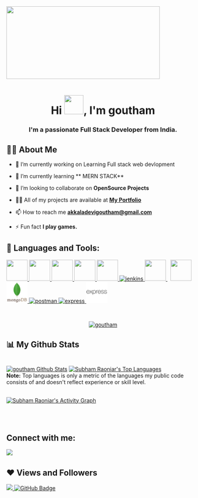 <img width="400px%" height="190px" margin-left="300px" src="https://www.topsinfosolutions.com/wp-content/uploads/2020/07/mern-stack.png" />


<h1 align="center">Hi <img width="50px" height="50px" src="https://raw.githubusercontent.com/MartinHeinz/MartinHeinz/master/wave.gif" width="30px">, I'm goutham</h1>

<h3 align="center">I'm a passionate Full Stack Developer from India.</h3>

## 🙋‍♂️ About Me

- 🔭 I’m currently working on Learning Full stack web devlopment

- 🌱 I’m currently learning ** MERN STACK**

- 👯 I’m looking to collaborate on **OpenSource Projects**

- 👨‍💻 All of my projects are available at **[My Portfolio](https://github.com/goutham41?tab=repositories)**

- 📫 How to reach me **akkaladevigoutham@gmail.com**

- ⚡ Fun fact **I play games.**

## 🚀 Languages and Tools:

<p align="left"> 
      <a href="https://www.w3.org/html/" target="_blank"> <img src="https://img.icons8.com/color/48/000000/html-5.png"  width="55" height="55"/> </a> 
       <a href="https://www.w3schools.com/css/" target="_blank"> <img src="https://img.icons8.com/color/48/000000/css3.png"  width="55" height="55"/> </a> 
         <a href="https://developer.mozilla.org/en-US/docs/Web/JavaScript" target="_blank"> <img src="https://img.icons8.com/color/48/000000/javascript.png"  width="55" height="55"/> </a> 
    <a href="https://reactjs.org/" target="_blank"> <img src="https://img.icons8.com/color/48/000000/react-native.png"  width="55" height="55"/> </a>
        <a href="https://redux.js.org" target="_blank"> <img src="https://img.icons8.com/color/48/000000/redux.png"  width="55" height="55"/> </a>
         <a href="https://docs.cypress.io/guides/overview/why-cypress" target="_blank"> <img src="https://avatars.githubusercontent.com/u/8908513?s=255&v=4" alt="jenkins" width="55" height="55"/> </a>
        <a style="padding-right:8px;" href="https://nodejs.org" target="_blank"> <img src="https://img.icons8.com/color/48/000000/nodejs.png"  width="55" height="55"/> </a> 
    <a href="https://getbootstrap.com" target="_blank"> <img src="https://img.icons8.com/color/48/000000/bootstrap.png"  width="55" height="55"/> </a> 
    <a href="https://www.mongodb.com/" target="_blank"> <img src="https://raw.githubusercontent.com/devicons/devicon/master/icons/mongodb/mongodb-original-wordmark.svg" alt="mongodb"  width="55" height="55"/> </a>
    <a href="https://postman.com" target="_blank"> <img src="https://www.vectorlogo.zone/logos/getpostman/getpostman-icon.svg" alt="postman"  width="55" height="55"/> </a>
        <a href="https://www.typescriptlang.org/docs/handbook/jsdoc-supported-types.html" target="_blank"> <img src="https://upload.wikimedia.org/wikipedia/commons/thumb/4/4c/Typescript_logo_2020.svg/1200px-Typescript_logo_2020.svg.png" alt="express" width="55" height="55"/> </a>
        <a href="https://expressjs.com" target="_blank"> <img src="https://raw.githubusercontent.com/devicons/devicon/master/icons/express/express-original-wordmark.svg" alt="express" width="55" height="55"/> </a>
</p>

<br/>

<p align="center">
    <a href="https://github.com/goutham41/github-readme-streak-stats">
        <img title="🔥 Get streak stats for your profile at git.io/streak-stats" alt="goutham" src="https://github-readme-streak-stats.herokuapp.com/?user=goutham41&theme=black-ice&hide_border=true&stroke=0000&background=060A0CD0"/>
    </a>
</p>

## 📊 My Github Stats

  <br/>
    <a href="https://github.com/goutham41/github-readme-stats"><img alt="goutham Github Stats" src="https://github-readme-stats.vercel.app/api?username=goutham41&show_icons=true&count_private=true&theme=react&hide_border=true&bg_color=0D1117" /></a>
  <a href="https://github.com/goutham41/github-readme-stats"><img alt="Subham Raoniar's Top Languages" src="https://github-readme-stats.vercel.app/api/top-langs/?username=goutham41&langs_count=8&count_private=true&layout=compact&theme=react&hide_border=true&bg_color=0D1117" /></a>
  <br/>
  <b>Note:</b> Top languages is only a metric of the languages my public code consists of and doesn't reflect experience or skill level.

<br/>
<br/>

<a href="https://github.com/goutham41/github-readme-activity-graph"><img alt="Subham Raoniar's Activity Graph" src="https://activity-graph.herokuapp.com/graph?username=goutham41&bg_color=0D1117&color=5BCDEC&line=5BCDEC&point=FFFFFF&hide_border=true" /></a>

<br/>
<br/>

## Connect with me:

<p align="left">

<a href = "https://www.linkedin.com/in/goutham141/"><img src="https://img.icons8.com/fluent/48/000000/linkedin.png"/></a>

<!-- <a href = "https://twitter.com/subhamraoniar"><img src="https://img.icons8.com/fluent/48/000000/twitter.png"/></a>
<a href = "https://www.instagram.com/subhamraoniar/"><img src="https://img.icons8.com/fluent/48/000000/instagram-new.png"/></a>
<a href = "https://www.youtube.com/channel/UC-NXT1lYAOPa3lrgWXqvuHA"><img src="https://img.icons8.com/color/48/000000/youtube-play.png"/></a> -->

</p>

## ❤ Views and Followers

<a href="https://github.com/Meghna-DAS/github-profile-views-counter">
    <img src="https://komarev.com/ghpvc/?username=goutham41">
</a>
<a href="https://github.com/goutham41?tab=followers"><img src="https://img.shields.io/github/followers/goutham41?label=Followers&style=social" alt="GitHub Badge"></a>
